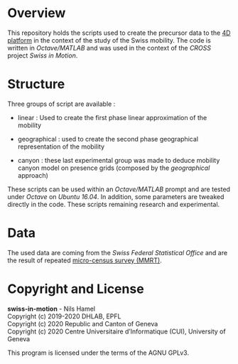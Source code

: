 # Overview

This repository holds the scripts used to create the precursor data to the [4D platform](https://github.com/nils-hamel/eratosthene-suite) in the context of the study of the Swiss mobility. The code is written in _Octave/MATLAB_ and was used in the context of the _CROSS_ project _Swiss in Motion_.

# Structure

Three groups of script are available :

* linear : Used to create the first phase linear approximation of the mobility

* geographical : used to create the second phase geographical representation of the mobility

* canyon : these last experimental group was made to deduce mobility canyon model on presence grids (composed by the _geographical_ approach)

These scripts can be used within an _Octave/MATLAB_ prompt and are tested under _Octave_ on _Ubuntu 16.04_. In addition, some parameters are tweaked directly in the code. These scripts remaining research and experimental.

# Data

The used data are coming from the _Swiss Federal Statistical Office_ and are the result of repeated [micro-census survey (MMRT)](https://www.bfs.admin.ch/bfs/fr/home/statistiques/mobilite-transports/enquetes/mzmv.html).

# Copyright and License

**swiss-in-motion** - Nils Hamel <br />
Copyright (c) 2019-2020 DHLAB, EPFL <br />
Copyright (c) 2020 Republic and Canton of Geneva <br />
Copyright (c) 2020 Centre Universitaire d’Informatique (CUI), University of Geneva

This program is licensed under the terms of the AGNU GPLv3.
